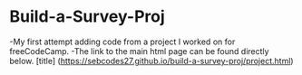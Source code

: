 # Build-a-Survey-Proj
-My first attempt adding code from a project I worked on for freeCodeCamp.
-The link to the main html page can be found directly below.
[title] (https://sebcodes27.github.io/build-a-survey-proj/project.html)
